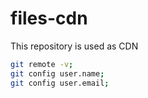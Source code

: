 # files-cdn

This repository is used as CDN

```bash
git remote -v;
git config user.name;
git config user.email;
```
